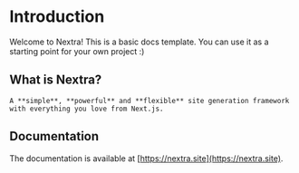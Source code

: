 # Introduction

Welcome to Nextra! This is a basic docs template. You can use it as a starting point for your own project :)

## What is Nextra?

    A **simple**, **powerful** and **flexible** site generation framework with everything you love from Next.js.

## Documentation

The documentation is available at [https://nextra.site](https://nextra.site).


